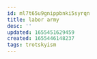 ```yaml
---
id: ml7t65u9gnippbnki5syrqn
title: labor army
desc: ''
updated: 1655451629459
created: 1655446148237
tags: trotskyism
---
```


